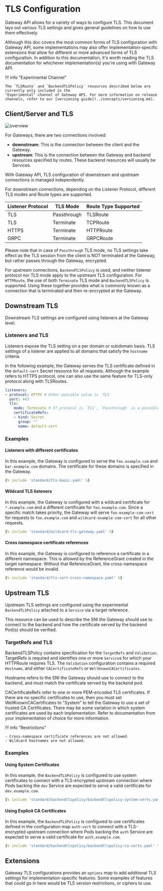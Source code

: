 # TLS Configuration

Gateway API allows for a variety of ways to configure TLS. This document lays
out various TLS settings and gives general guidelines on how to use them
effectively.

Although this doc covers the most common forms of TLS configuration with Gateway
API, some implementations may also offer implementation-specific extensions that
allow for different or more advanced forms of TLS configuration. In addition to
this documentation, it's worth reading the TLS documentation for whichever
implementation(s) you're using with Gateway API.

!!! info "Experimental Channel"

    The `TLSRoute` and `BackendTLSPolicy` resources described below are currently only included in the
    "Experimental" channel of Gateway API. For more information on release
    channels, refer to our [versioning guide](../concepts/versioning.md).

## Client/Server and TLS

![overview](../images/tls-overview.svg)

For Gateways, there are two connections involved:

- **downstream**: This is the connection between the client and the Gateway.
- **upstream**: This is the connection between the Gateway and backend resources
   specified by routes. These backend resources will usually be Services.

With Gateway API, TLS configuration of downstream and
upstream connections is managed independently.

For downstream connections, depending on the Listener Protocol, different TLS modes and Route types are supported.

| Listener Protocol | TLS Mode    | Route Type Supported |
|-------------------|-------------|---------------------|
| TLS               | Passthrough | TLSRoute            |
| TLS               | Terminate   | TCPRoute            |
| HTTPS             | Terminate   | HTTPRoute           |
| GRPC              | Terminate   | GRPCRoute           |

Please note that in case of `Passthrough` TLS mode, no TLS settings take
effect as the TLS session from the client is NOT terminated at the Gateway, but rather
passes through the Gateway, encrypted.

For upstream connections, `BackendTLSPolicy` is used, and neither listener protocol nor TLS mode apply to the
upstream TLS configuration. For `HTTPRoute`, the use of both `Terminate` TLS mode and `BackendTLSPolicy` is supported.
Using these together provides what is commonly known as a connection that is terminated and then re-encrypted at
the Gateway.

## Downstream TLS

Downstream TLS settings are configured using listeners at the Gateway level.

### Listeners and TLS

Listeners expose the TLS setting on a per domain or subdomain basis.
TLS settings of a listener are applied to all domains that satisfy the
`hostname` criteria.

In the following example, the Gateway serves the TLS certificate
defined in the `default-cert` Secret resource for all requests.
Although the example refers to HTTPS protocol, one can also use the same
feature for TLS-only protocol along with TLSRoutes.

```yaml
listeners:
- protocol: HTTPS # Other possible value is `TLS`
  port: 443
  tls:
    mode: Terminate # If protocol is `TLS`, `Passthrough` is a possible mode
    certificateRefs:
    - kind: Secret
      group: ""
      name: default-cert
```

### Examples

#### Listeners with different certificates

In this example, the Gateway is configured to serve the `foo.example.com` and
`bar.example.com` domains. The certificate for these domains is specified
in the Gateway.

```yaml
{% include 'standard/tls-basic.yaml' %}
```

#### Wildcard TLS listeners

In this example, the Gateway is configured with a wildcard certificate for
`*.example.com` and a different certificate for `foo.example.com`.
Since a specific match takes priority, the Gateway will serve
`foo-example-com-cert` for requests to `foo.example.com` and
`wildcard-example-com-cert` for all other requests.

```yaml
{% include 'standard/wildcard-tls-gateway.yaml' %}
```

#### Cross namespace certificate references

In this example, the Gateway is configured to reference a certificate in a
different namespace. This is allowed by the ReferenceGrant created in the
target namespace. Without that ReferenceGrant, the cross-namespace reference
would be invalid.

```yaml
{% include 'standard/tls-cert-cross-namespace.yaml' %}
```

## Upstream TLS

Upstream TLS settings are configured using the experimental `BackendTLSPolicy`
attached to a `Service` via a target reference.

This resource can be used to describe the SNI the Gateway should use to connect to the
backend and how the certificate served by the backend Pod(s) should be verified.

### TargetRefs and TLS

BackendTLSPolicy contains specification for the `TargetRefs` and `Validation`.  TargetRefs is required and
identifies one or more `Service`s for which your HTTPRoute requires TLS. The `Validation` configuration contains a
required `Hostname`, and either `CACertificateRefs` or `WellKnownCACertificates`.

Hostname refers to the SNI the Gateway should use to connect to the backend, and
must match the certificate served by the backend pod.

CACertificateRefs refer to one or more PEM-encoded TLS certificates. If there are no specific certificates
to use, then you must set WellKnownCACertificates to "System" to tell the Gateway to use a set of trusted
CA Certificates. There may be some variation in which system certificates are used by each implementation.
Refer to documentation from your implementation of choice for more information.

!!! info "Restrictions"

    - Cross-namespace certificate references are not allowed.
    - Wildcard hostnames are not allowed.

### Examples

#### Using System Certificates

In this example, the `BackendTLSPolicy` is configured to use system certificates to connect with a
TLS-encrypted upstream connection where Pods backing the `dev` Service are expected to serve a valid
certificate for `dev.example.com`.

```yaml
{% include 'standard/backendtlspolicy/backendtlspolicy-system-certs.yaml' %}
```

#### Using Explicit CA Certificates

In this example, the `BackendTLSPolicy` is configured to use certificates defined in the configuration
map `auth-cert` to connect with a TLS-encrypted upstream connection where Pods backing the `auth` Service
are expected to serve a valid certificate for `auth.example.com`.

```yaml
{% include 'standard/backendtlspolicy/backendtlspolicy-ca-certs.yaml' %}
```

## Extensions

Gateway TLS configurations provides an `options` map to add additional TLS
settings for implementation-specific features. Some examples of features that
could go in here would be TLS version restrictions, or ciphers to use.

